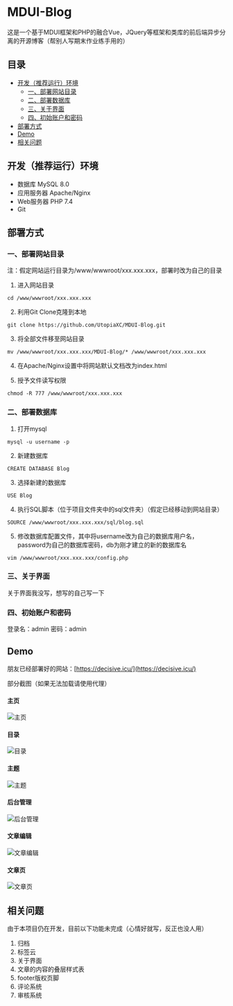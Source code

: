 # MDUI-Blog
这是一个基于MDUI框架和PHP的融合Vue，JQuery等框架和类库的前后端异步分离的开源博客（帮别人写期末作业练手用的）

## 目录
- [开发（推荐运行）环境](#开发（推荐运行）环境)
    - [一、部署网站目录](#一、部署网站目录)
    - [二、部署数据库](#二、部署数据库)
    - [三、关于界面 ](#三、关于界面 )
    - [四、初始账户和密码](#四、初始账户和密码)
- [部署方式](#部署方式)
- [Demo](#Demo)
- [相关问题](#相关问题)

## 开发（推荐运行）环境
- 数据库 MySQL 8.0
- 应用服务器 Apache/Nginx
- Web服务器 PHP 7.4
- Git

## 部署方式 
### 一、部署网站目录  
注：假定网站运行目录为/www/wwwroot/xxx.xxx.xxx，部署时改为自己的目录
1. 进入网站目录
```shell
cd /www/wwwroot/xxx.xxx.xxx
```   

2. 利用Git Clone克隆到本地
```shell 
git clone https://github.com/UtopiaXC/MDUI-Blog.git
```
   
3. 将全部文件移至网站目录
```shell
mv /www/wwwroot/xxx.xxx.xxx/MDUI-Blog/* /www/wwwroot/xxx.xxx.xxx
```
   
4. 在Apache/Nginx设置中将网站默认文档改为index.html

5. 授予文件读写权限
```shell
chmod -R 777 /www/wwwroot/xxx.xxx.xxx
```  
   

### 二、部署数据库
1. 打开mysql
```shell
mysql -u username -p
```
   
2. 新建数据库
```mysql
CREATE DATABASE Blog
```
   
3. 选择新建的数据库
```mysql
USE Blog
```
   
4. 执行SQL脚本（位于项目文件夹中的sql文件夹）（假定已经移动到网站目录）
```mysql
SOURCE /www/wwwroot/xxx.xxx.xxx/sql/blog.sql
```
   
5. 修改数据库配置文件，其中将username改为自己的数据库用户名，password为自己的数据库密码，db为刚才建立的新的数据库名
```shell
vim /www/wwwroot/xxx.xxx.xxx/config.php
```
   
### 三、关于界面  
关于界面我没写，想写的自己写一下

### 四、初始账户和密码  
登录名：admin
密码：admin

## Demo  
朋友已经部署好的网站：[https://decisive.icu/](https://decisive.icu/)  

部分截图（如果无法加载请使用代理）  

#### 主页 
![主页](show/main_page.png)

#### 目录
![目录](show/index.png)

#### 主题
![主题](show/theme.png)

#### 后台管理
![后台管理](show/admin.png)

#### 文章编辑
![文章编辑](show/page_editor.png)

#### 文章页
![文章页](show/page.png)

## 相关问题
由于本项目仍在开发，目前以下功能未完成（心情好就写，反正也没人用）
1. 归档
2. 标签云
3. 关于界面
4. 文章的内容的叠层样式表
5. footer版权页脚
6. 评论系统
7. 审核系统